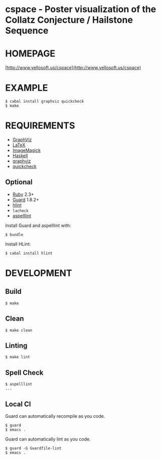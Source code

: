 # cspace - Poster visualization of the Collatz Conjecture / Hailstone Sequence

# HOMEPAGE

[http://www.yellosoft.us/cspace](http://www.yellosoft.us/cspace)

# EXAMPLE

    $ cabal install graphviz quickcheck
    $ make

# REQUIREMENTS

* [GraphViz](http://www.graphviz.org/)
* [LaTeX](http://latex.org/)
* [ImageMagick](http://www.imagemagick.org/)
* [Haskell](http://haskell.org/)
* [graphviz](http://hackage.haskell.org/packages/archive/graphviz/latest/doc/html/Data-GraphViz.html)
* [quickcheck](http://hackage.haskell.org/package/QuickCheck)

## Optional

* [Ruby](https://www.ruby-lang.org/) 2.3+
* [Guard](http://guardgem.org/) 1.8.2+
* [hlint](https://github.com/ndmitchell/hlint)
* `lacheck`
* [aspelllint](https://github.com/mcandre/aspelllint)

Install Guard and aspelllint with:

    $ bundle

Install HLint:

    $ cabal install hlint

# DEVELOPMENT

## Build

    $ make

## Clean

    $ make clean

## Linting

    $ make lint

## Spell Check

    $ aspelllint
    ...

## Local CI

Guard can automatically recompile as you code.

    $ guard
    $ emacs .

Guard can automatically lint as you code.

    $ guard -G Guardfile-lint
    $ emacs .
